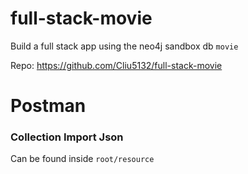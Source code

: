 # full-stack-movie
Build a full stack app using the neo4j sandbox db `movie`

Repo: https://github.com/Cliu5132/full-stack-movie

# Postman 
### Collection Import Json
Can be found inside `root/resource`
